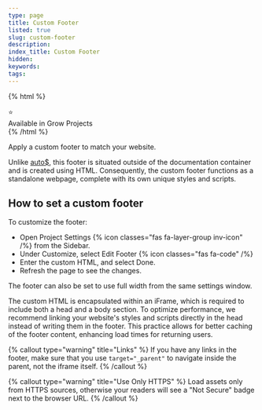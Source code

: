 ```yaml
---
type: page
title: Custom Footer
listed: true
slug: custom-footer
description: 
index_title: Custom Footer
hidden: 
keywords: 
tags: 
---
```


{% html %}
<div class="grow-border text-left">
<div class="grow-star">⭐</div>
    Available in Grow Projects
</div>
{% /html %}

Apply a custom footer to match your website.

Unlike [auto$](/support-center/documentation-footer), this footer is situated outside of the documentation container and is created using HTML. Consequently, the custom footer functions as a standalone webpage, complete with its own unique styles and scripts.

## How to set a custom footer

To customize the footer:

- Open Project Settings {% icon classes="fas fa-layer-group inv-icon" /%} from the Sidebar.
- Under Customize, select Edit Footer {% icon classes="fas fa-code" /%}
- Enter the custom HTML, and select Done.
- Refresh the page to see the changes.

The footer can also be set to use full width from the same settings window.

The custom HTML is encapsulated within an iFrame, which is required to include both a head and a body section. To optimize performance, we recommend linking your website's styles and scripts directly in the head instead of writing them in the footer. This practice allows for better caching of the footer content, enhancing load times for returning users.

{% callout type="warning" title="Links" %}
If you have any links in the footer, make sure that you use `target="_parent"` to navigate inside the parent, not the iframe itself.
{% /callout %}

{% callout type="warning" title="Use Only HTTPS" %}
Load assets only from HTTPS sources, otherwise your readers will see a "Not Secure" badge next to the browser URL.
{% /callout %}